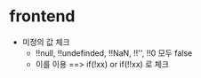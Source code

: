 # frontend

+ 미정의 값 체크 
  + !!null, !!undefinded, !!NaN, !!'', !!0  모두 false
  + 이를 이용 ==> if(!xx)  or if(!!xx) 로 체크
